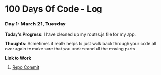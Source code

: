 # 100 Days Of Code - Log

### Day 1: March 21, Tuesday

**Today's Progress**: I have cleaned up my routes.js file for my app.

**Thoughts**: Sometimes it really helps to just walk back through your code all over again to make sure that you understand all the moving parts.

**Link to Work**
1. [Repo Commit](https://github.com/maabrown/BeyApp/commit/1e479d074b2946bdb1f9198f586e39e5437b3a8b)

